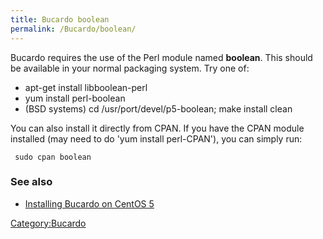 ```yaml
---
title: Bucardo boolean
permalink: /Bucardo/boolean/
---
```


Bucardo requires the use of the Perl module named **boolean**. This should be available in your normal packaging system. Try one of:

-   apt-get install libboolean-perl
-   yum install perl-boolean
-   (BSD systems) cd /usr/port/devel/p5-boolean; make install clean

You can also install it directly from CPAN. If you have the CPAN module installed (may need to do 'yum install perl-CPAN'), you can simply run:

` sudo cpan boolean`

### See also

-   [Installing Bucardo on CentOS 5](http://imperialwicket.com/installing-bucardo-for-postgresql-replication-on-centos-5)

[Category:Bucardo](/Category:Bucardo "wikilink")